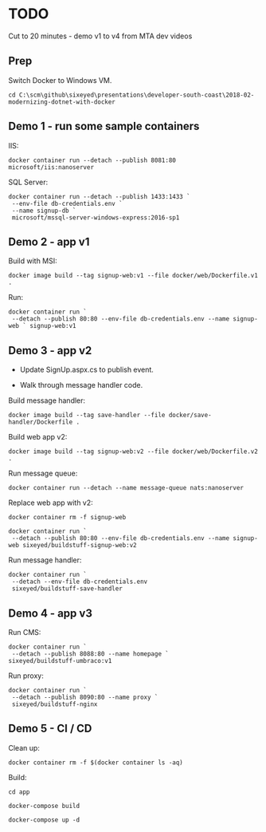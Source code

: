 # TODO 

Cut to 20 minutes - demo v1 to v4 from MTA dev videos

## Prep

Switch Docker to Windows VM.

```
cd C:\scm\github\sixeyed\presentations\developer-south-coast\2018-02-modernizing-dotnet-with-docker
```

## Demo 1 - run some sample containers

IIS:

```
docker container run --detach --publish 8081:80 microsoft/iis:nanoserver
```

SQL Server:

```
docker container run --detach --publish 1433:1433 `
 --env-file db-credentials.env `
 --name signup-db `
 microsoft/mssql-server-windows-express:2016-sp1
```

## Demo 2 - app v1

Build with MSI:

```
docker image build --tag signup-web:v1 --file docker/web/Dockerfile.v1 .
```

Run:

```
docker container run `
 --detach --publish 80:80 --env-file db-credentials.env --name signup-web ` signup-web:v1
```

## Demo 3 - app v2

- Update SignUp.aspx.cs to publish event. 

- Walk through message handler code.

Build message handler:

```
docker image build --tag save-handler --file docker/save-handler/Dockerfile .
```

Build web app v2:

```
docker image build --tag signup-web:v2 --file docker/web/Dockerfile.v2 .
```

Run message queue:

```
docker container run --detach --name message-queue nats:nanoserver
```

Replace web app with v2:

```
docker container rm -f signup-web

docker container run `
 --detach --publish 80:80 --env-file db-credentials.env --name signup-web sixeyed/buildstuff-signup-web:v2
```

Run message handler:

```
docker container run `
 --detach --env-file db-credentials.env 
 sixeyed/buildstuff-save-handler
```

## Demo 4 - app v3

Run CMS:

```
docker container run `
 --detach --publish 8088:80 --name homepage `
sixeyed/buildstuff-umbraco:v1
```

Run proxy:

```
docker container run `
 --detach --publish 8090:80 --name proxy `
 sixeyed/buildstuff-nginx
```

## Demo 5 - CI / CD

Clean up:

```
docker container rm -f $(docker container ls -aq)
```

Build:

```
cd app

docker-compose build

docker-compose up -d
```